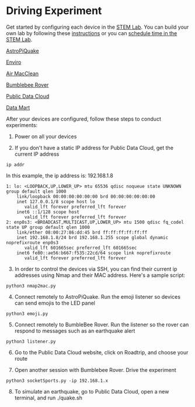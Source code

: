 # Driving Experiment

Get started by configuring each device in the [STEM Lab](https://github.com/NelsonPython/STEM_Lab).  You can build your own lab by following these [instructions](https://github.com/NelsonPython/AI_Lab) or you can <a href="http://www.NormLTranz.com/contactMe.php">schedule time in the STEM Lab</a>.  

[AstroPiQuake](AstroPiQuake/README.md)

[Enviro](Enviro/README.md)

[Air MacClean](AirMacClean/README.md)

[Bumblebee Rover](Bumblebee_Rover/README.md)

[Public Data Cloud](Public_Data_Cloud/README.md)

[Data Mart](DataMart/README.md)

After your devices are configured, follow these steps to conduct experiments:

1. Power on all your devices

2. If you don't have a static IP address for Public Data Cloud, get the current IP address

```
ip addr
```

In this example, the ip address is:  192.168.1.8

```
1: lo: <LOOPBACK,UP,LOWER_UP> mtu 65536 qdisc noqueue state UNKNOWN group default qlen 1000
    link/loopback 00:00:00:00:00:00 brd 00:00:00:00:00:00
    inet 127.0.0.1/8 scope host lo
       valid_lft forever preferred_lft forever
    inet6 ::1/128 scope host 
       valid_lft forever preferred_lft forever
2: enp0s3: <BROADCAST,MULTICAST,UP,LOWER_UP> mtu 1500 qdisc fq_codel state UP group default qlen 1000
    link/ether 08:00:27:86:dd:45 brd ff:ff:ff:ff:ff:ff
    inet 192.168.1.8/24 brd 192.168.1.255 scope global dynamic noprefixroute enp0s3
       valid_lft 601665sec preferred_lft 601665sec
    inet6 fe80::ae56:b667:f535:22cd/64 scope link noprefixroute 
       valid_lft forever preferred_lft forever
```

3. In order to control the devices via SSH, you can find their current ip addresses using Nmap and their MAC address.  Here's a sample script:

```
python3 nmap2mac.py
```

4. Connect remotely to AstroPiQuake.  Run the emoji listener so devices can send emojis to the LED panel

```
python3 emoji.py
```

5. Connect remotely to BumbleBee Rover.  Run the listener so the rover can respond to messages such as an earthquake alert

```
python3 listener.py
```

6. Go to the Public Data Cloud website, click on Roadtrip, and choose your route


7. Open another session with Bumblebee Rover.  Drive the experiment

```
python3 socketSports.py -ip 192.168.1.x
```

8. To simulate an earthquake, go to Public Data Cloud, open a new terminal, and run ./quake.sh
